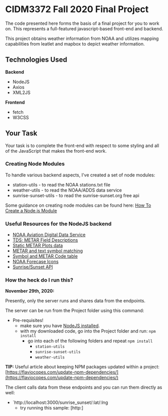 # CIDM3372 Fall 2020 Final Project

The code presented here forms the basis of a final project for you to work on.  This represents a full-featured javascript-based front-end and backend.

This project obtains weather information from NOAA and utilizes mapping capabilities from leatlet and mapbox to depict weather information.

## Technologies Used

**Backend**
* NodeJS
* Axios
* XML2JS

**Frontend**
* fetch
* W3CSS

## Your Task

Your task is to complete the front-end with respect to some styling and all of the JavaScript that makes the front-end work.

### Creating Node Modules

To handle various backend aspects, I've created a set of node modules:

* station-utils - to read the NOAA stations.txt file
* weather-utils - to read the NOAA/ADDS data service
* sunrise-sunset-utils - to read the sunrise-sunset.org free api

Some guidance on creating node modules can be found here: [How To Create a Node.js Module](https://www.digitalocean.com/community/tutorials/how-to-create-a-node-js-module)

### Useful Resources for the NodeJS backend

* [NOAA Aviation Digital Data Service](https://aviationweather.gov/adds/)
* [TDS: METAR Field Descriptions](https://www.aviationweather.gov/dataserver/fields?datatype=metar)
* [Static METAR Plots data](https://www.aviationweather.gov/metar/help?page=plot#fltcat)
* [METAR and text symbol matching](https://www.aviationweather.gov/docs/metar/wxSymbols_anno2.pdf)
* [Symbol and METAR Code table](https://www.aviationweather.gov/metar/symbol)
* [NOAA Forecase Icons](https://www.weather.gov/forecast-icons)
* [Sunrise/Sunset API](https://sunrise-sunset.org/api)

### How the heck do I run this?

**November 29th, 2020:**

Presently, only the server runs and shares data from the endpoints.

The server can be run from the Project folder using this command:

* Pre-requisites!
    * make sure you have [NodeJS installed](https://nodejs.org/en/download/).
    * with my downloaded code, go into the Project folder and run: `npm install`
        * go into each of the following folders and repeat `npm install`
            * `station-utils`
            * `sunrise-sunset-utils`
            * `weather-utils`

**TIP:** Useful article about keeping NPM packages updated within a project: [https://flaviocopes.com/update-npm-dependencies/](https://flaviocopes.com/update-npm-dependencies/)

The client calls data from these endpoints and you can run them directly as well:

* `http://localhost:3000/sunrise_sunset/:lat/:lng
    * try running this sample: [http:]